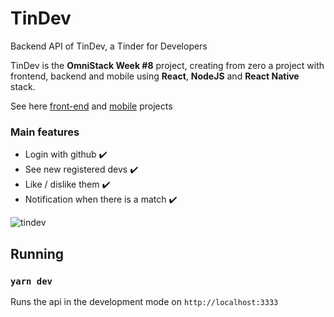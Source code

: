 # TinDev
Backend API of TinDev, a Tinder for Developers

TinDev is the **OmniStack Week #8** project, creating from zero a project with frontend, backend and mobile using **React**,  **NodeJS** and **React Native** stack.

See here [front-end](https://github.com/mathvalenza/tindev-frontend) and [mobile](https://github.com/mathvalenza/tindev-mobile) projects

### Main features

* Login with github :heavy_check_mark:
* See new registered devs :heavy_check_mark:
* Like / dislike them :heavy_check_mark:
* Notification when there is a match :heavy_check_mark:

![tindev](https://user-images.githubusercontent.com/34667046/77103177-c3712700-69f8-11ea-9bfd-ea00f1e0fe14.gif)


## Running

### `yarn dev`

Runs the api in the development mode on `http://localhost:3333`
